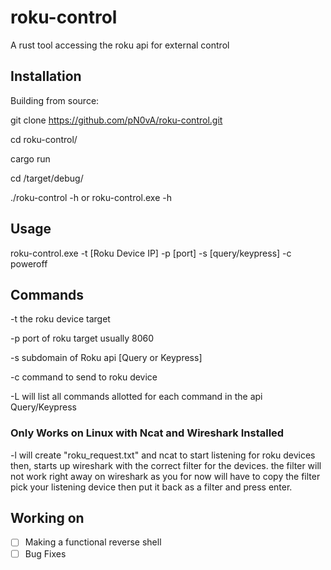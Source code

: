 # roku-control
A rust tool accessing the roku api for external control

## Installation
Building from source:

git clone https://github.com/pN0vA/roku-control.git

cd roku-control/

cargo run

cd /target/debug/

./roku-control -h or roku-control.exe -h

## Usage
roku-control.exe -t [Roku Device IP] -p [port] -s [query/keypress] -c poweroff

## Commands
-t the roku device target

-p port of roku target usually 8060

-s subdomain of Roku api [Query or Keypress]

-c command to send to roku device

-L will list all commands allotted for each command in the api Query/Keypress

### Only Works on Linux with Ncat and Wireshark Installed
-l will create "roku_request.txt" and ncat to start listening for roku devices then, starts up wireshark with the correct filter for the devices.
 the filter will not work right away on wireshark as you for now will have to copy the filter pick your listening device then put it back as a filter and press enter.

## Working on
-[ ] Making a functional reverse shell
-[ ] Bug Fixes
